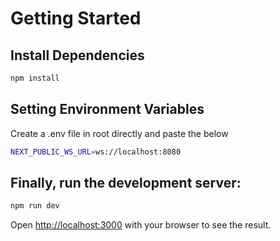 # Getting Started

## Install Dependencies

```bash
npm install
```

## Setting Environment Variables

Create a .env file in root directly and paste the below

```bash
NEXT_PUBLIC_WS_URL=ws://localhost:8080
```

## Finally, run the development server:

```bash
npm run dev
```

Open [http://localhost:3000](http://localhost:3000) with your browser to see the result.
